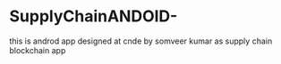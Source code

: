 # SupplyChainANDOID-
this is androd app designed at cnde by somveer kumar as supply chain blockchain app 
